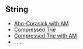 ## String

 - [Aho-Corasick with AM](https://github.com/bluedawnstar/algorithm_study/blob/master/library/string/ahoCorasickAM.h "Aho-Corasick with AM")
 - [Compressed Trie](https://github.com/bluedawnstar/algorithm_study/blob/master/library/string/compressedTrie.h "Compressed Trie")
 - [Compressed Trie with AM](https://github.com/bluedawnstar/algorithm_study/blob/master/library/string/compressedTrieAM.h "Compressed Trie with AM")
 - . . .

